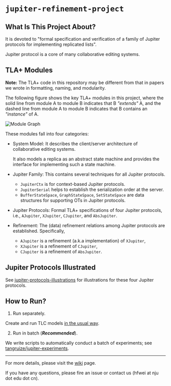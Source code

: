 # `jupiter-refinement-project`

## What Is This Project About?
It is devoted to "formal specification and verification of a family of Jupiter protocols 
for implementing replicated lists".

Jupiter protocol is a core of many collaborative editing systems.

## TLA+ Modules

**Note:** The TLA+ code in this repository may be different from that in papers
we wrote in formatting, naming, and modularity.

The following figure shows the key TLA+ modules in this project,
where the solid line from module A to module B indicates that B *"extends"* A,
and the dashed line from module A to module B indicates that B contains an *"instance"* of A.

![Module Graph](https://github.com/hengxin/jupiter-refinement-project/wiki/modules.png)

These modules fall into four categories:
- System Model:
  It describes the client/server architecture of collaborative editing systems.

  It also models a replica as an abstract state machine 
  and provides the interface for implementing such a state machine.
- Jupiter Family: 
  This contains several techniques for all Jupiter protocols.
  - `JupiterCtx` is for context-based Jupiter protocols.
  - `JupiterSerial` helps to establish the serialization order at the server.
  - `BufferStateSpace`, `GraphStateSpace`, `SetStateSpace` are data structures for supporting OTs in Jupiter protocols.
- Jupiter Protocols: 
  Formal TLA+ specifications of four Jupiter protocols, i.e., `AJupiter`, `XJupiter`, `CJupiter`, and `AbsJupiter`.
- Refinement: 
  The (data) refinement relations among Jupiter protocols are established.
  Specifically, 
  - `AJupiter` is a refinement (a.k.a implementation) of `XJupiter`,
  - `XJupiter` is a refinement of `CJupiter`, 
  - `CJupiter` is a refinement of `AbsJupiter`.

## Jupiter Protocols Illustrated
See [jupiter-protocols-illustrations](https://github.com/hengxin/jupiter-refinement-project/tree/master/jupiter-protocols-illustrations) for illustrations for these four Jupiter protocols.

## How to Run?

1. Run separately.

Create and run TLC models [in the usual way](https://tla.msr-inria.inria.fr/tlatoolbox/doc/model/model.html).

2. Run in batch (***Recommended***).

We write scripts to automatically conduct a batch of experiments;
see [tangruize/jupiter-experiments](https://github.com/tangruize/jupiter-experiments/tree/master).

---
For more details, please visit the [wiki](https://github.com/hengxin/jupiter-refinement-project/wiki) page.

If you have any questions, please fire an issue or contact us (hfwei at nju dot edu dot cn).
